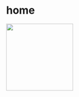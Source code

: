 # home

<div>
  <a href="https://github.com/johnroesler">
  <img height="180em" align="center" src="https://github-readme-stats.vercel.app/api?username=johnroesler&count_private=true&show_icons=true&theme=nord" />
</div>
